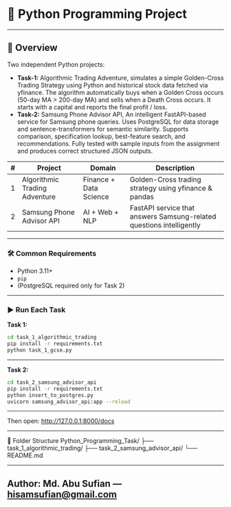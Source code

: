 # 🚀 Python Programming Project

---

## 📁 Overview
Two independent Python projects:
- **Task-1:** Algorithmic Trading Adventure, simulates a simple Golden-Cross Trading Strategy using Python and historical stock data fetched via yfinance. The algorithm automatically buys when a Golden Cross occurs (50-day MA > 200-day MA) and sells when a Death Cross occurs. It starts with a capital and reports the final profit / loss.
- **Task-2:** Samsung Phone Advisor API, An intelligent FastAPI-based service for Samsung phone queries. Uses PostgreSQL for data storage and sentence-transformers for semantic similarity. Supports comparison, specification lookup, best-feature search, and recommendations. Fully tested with sample inputs from the assignment and produces correct structured JSON outputs.

| # | Project | Domain | Description |
|--|--|--|--|
| 1 | Algorithmic Trading Adventure | Finance + Data Science | Golden-Cross trading strategy using yfinance & pandas |
| 2 | Samsung Phone Advisor API | AI + Web + NLP | FastAPI service that answers Samsung-related questions intelligently |

---

### 🛠 Common Requirements
- Python 3.11+
- `pip`
- (PostgreSQL required only for Task 2)

---

### ▶️ Run Each Task

**Task 1:**
```bash
cd task_1_algorithmic_trading
pip install -r requirements.txt
python task_1_gcse.py
```

---

**Task 2:**
```bash
cd task_2_samsung_advisor_api
pip install -r requirements.txt
python insert_to_postgres.py
uvicorn samsung_advisor_api:app --reload
```

---

Then open: http://127.0.0.1:8000/docs

---
📂 Folder Structure
Python_Programming_Task/
 ├── task_1_algorithmic_trading/
 ├── task_2_samsung_advisor_api/
 └── README.md

---

Author: Md. Abu Sufian — hisamsufian@gmail.com
---
